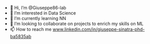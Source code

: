 - 👋 Hi, I’m @Giuseppe86-lab
- 👀 I’m interested in Data Science
- 🌱 I’m currently learning NN
- 💞️ I’m looking to collaborate on projects to enrich my skills on ML
- 📫 How to reach me www.linkedin.com/in/giuseppe-sinatra-phd-ba5835ab

<!---
Giuseppe86-lab/Giuseppe86-lab is a ✨ special ✨ repository because its `README.md` (this file) appears on your GitHub profile.
You can click the Preview link to take a look at your changes.
--->
